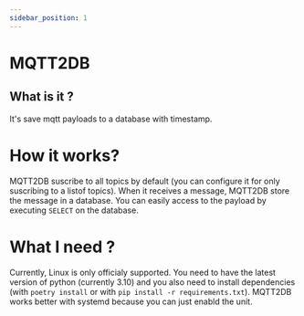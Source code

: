 ```yaml
---
sidebar_position: 1
---
```


# MQTT2DB

## What is it ?

It's save mqtt payloads to a database with timestamp.

# How it works?

MQTT2DB suscribe to all topics by default (you can configure it for only suscribing to a listof topics). When it receives a message, MQTT2DB store the message in a database. You can easily access to the payload by executing `SELECT` on the database.

# What I need ?

Currently, Linux is only officialy supported. You need to have the latest version of python (currently 3.10) and you also need to install dependencies (with `poetry install` or with `pip install -r requirements.txt`). MQTT2DB works better with systemd because you can just enabld the unit.
